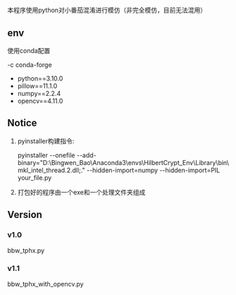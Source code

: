 #

##

本程序使用python对小番茄混淆进行模仿（非完全模仿，目前无法混用）

## env

使用conda配置

-c conda-forge

- python==3.10.0
- pillow==11.1.0
- numpy==2.2.4
- opencv==4.11.0

## Notice

1. pyinstaller构建指令:
   
   pyinstaller --onefile --add-binary="D:\Bingwen_Bao\Anaconda3\envs\HilbertCrypt_Env\Library\bin\mkl_intel_thread.2.dll;." --hidden-import=numpy --hidden-import=PIL your_file.py
2. 打包好的程序由一个exe和一个处理文件夹组成

## Version

### v1.0

bbw_tphx.py

### v1.1

bbw_tphx_with_opencv.py